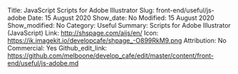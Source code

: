 Title: JavaScript Scripts for Adobe Illustrator
Slug: front-end/useful/js-adobe
Date: 15 August 2020
Show_date: No
Modified: 15 August 2020
Show_modified: No
Category: Useful
Summary: Scripts for Adobe Illustrator (JavaScript)
Link: http://shspage.com/aijs/en/
Icon: https://ik.imagekit.io/developcafe/shpage_-O899RkM9.png
Attribution: No
Commercial: Yes
Github_edit_link: https://github.com/melboone/develop_cafe/edit/master/content/front-end/useful/js-adobe.md